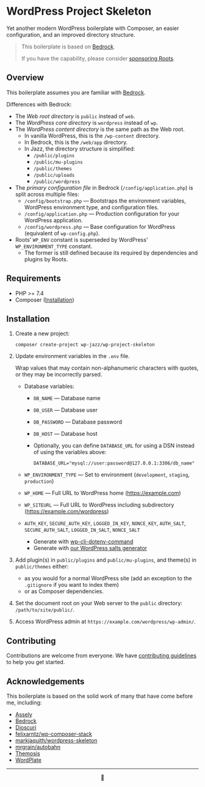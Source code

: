 # WordPress Project Skeleton

Yet another modern WordPress boilerplate with Composer,
an easier configuration, and an improved directory structure.

> This boilerplate is based on [Bedrock][roots/bedrock].
>
> If you have the capability, please consider
> [sponsoring Roots](https://github.com/sponsors/roots).

## Overview

This boilerplate assumes you are familiar with
[Bedrock](https://docs.roots.io/bedrock/master/installation/).

Differences with Bedrock:

* The _Web root directory_ is `public` instead of `web`.
* The _WordPress core directory_ is `wordpress` instead of `wp`.
* The _WordPress content directory_ is the same path as the Web root.
  * In vanilla WordPress, this is the `/wp-content` directory.
  * In Bedrock, this is the `/web/app` directory.
  * In Jazz, the directory structure is simplified:
    * `/public/plugins`
    * `/public/mu-plugins`
    * `/public/themes`
    * `/public/uploads`
    * `/public/wordpress`
* The _primary configuration file_ in Bedrock (`/config/application.php`)
  is split across multiple files:
  * `/config/bootstrap.php` — Bootstraps the environment variables, WordPress
    environment type, and configuration files.
  * `/config/application.php` — Production configuration for your WordPress application.
  * `/config/wordpress.php` — Base configuration for WordPress (equivalent of `wp-config.php`).
* Roots' `WP_ENV` constant is superseded by WordPress' `WP_ENVIRONMENT_TYPE` constant.
  * The former is still defined because its required by dependencies and plugins by Roots.

## Requirements

* PHP >= 7.4
* Composer ([Installation](https://getcomposer.org/doc/00-intro.md#installation-linux-unix-osx))

## Installation

1. Create a new project:

    ```shell
    composer create-project wp-jazz/wp-project-skeleton
    ```

2. Update environment variables in the `.env` file.

    Wrap values that may contain non-alphanumeric characters with quotes,
    or they may be incorrectly parsed.

    * Database variables:
      * `DB_NAME` — Database name
      * `DB_USER` — Database user
      * `DB_PASSWORD` — Database password
      * `DB_HOST` — Database host
      * Optionally, you can define `DATABASE_URL` for using a DSN instead
        of using the variables above:

        ```shell
        DATABASE_URL="mysql://user:password@127.0.0.1:3306/db_name"
        ```

    * `WP_ENVIRONMENT_TYPE` — Set to environment 
      (`development`, `staging`, `production`)
    * `WP_HOME` — Full URL to WordPress home (https://example.com)
    * `WP_SITEURL` — Full URL to WordPress including subdirectory (https://example.com/wordpress)
    * `AUTH_KEY`, `SECURE_AUTH_KEY`, `LOGGED_IN_KEY`, `NONCE_KEY`, 
      `AUTH_SALT`, `SECURE_AUTH_SALT`, `LOGGED_IN_SALT`, `NONCE_SALT`
      * Generate with [wp-cli-dotenv-command]
      * Generate with [our WordPress salts generator][roots/salts]
3. Add plugin(s) in `public/plugins` and `public/mu-plugins`, 
   and theme(s) in `public/themes` either:
    * as you would for a normal WordPress site (add an exception to the 
      `.gitignore` if you want to index them)
    * or as Composer dependencies.
4. Set the document root on your Web server to the `public` directory: 
   `/path/to/site/public/`.
5. Access WordPress admin at `https://example.com/wordpress/wp-admin/`.

<!-- ## Documentation -->

<!-- Jazz documentation is available at the repository's [GitHub Wiki](https://github.com/wp-jazz/wp-project-skeleton/wiki). -->

## Contributing

Contributions are welcome from everyone. 
We have [contributing guidelines](https://github.com/wp-jazz/.github/blob/main/CONTRIBUTING.md) 
to help you get started.

## Acknowledgements

This boilerplate is based on the solid work of many that have come before me, including:

* [Assely][assely]
* [Bedrock][roots/bedrock]
* [Dioscuri][dioscuri]
* [felixarntz/wp-composer-stack]
* [markjaquith/wordpress-skeleton]
* [mrgrain/autobahn]
* [Themosis][themosis]
* [WordPlate][wordplate]

---

<p align="center">🎷</p>

[altis]:                          https://www.altis-dxp.com
[assely]:                         https://github.com/assely
[composer]:                       https://getcomposer.org
[dioscuri]:                       https://github.com/pryley/dioscuri
[felixarntz/wp-composer-stack]:   https://github.com/felixarntz/wp-composer-stack
[markjaquith/wordpress-skeleton]: https://github.com/markjaquith/WordPress-Skeleton
[mrgrain/autobahn]:               https://github.com/mrgrain/autobahn
[roots/bedrock]:                  https://github.com/roots/bedrock
[roots/salts]:                    https://roots.io/salts.html
[roots/wp-password-bcrypt]:       https://github.com/roots/wp-password-bcrypt
[themosis]:                       https://framework.themosis.com
[vlucas/phpdotenv]:               https://github.com/vlucas/phpdotenv
[wordplate]:                      https://github.com/wordplate
[wp-cli-dotenv-command]:          https://github.com/aaemnnosttv/wp-cli-dotenv-command
